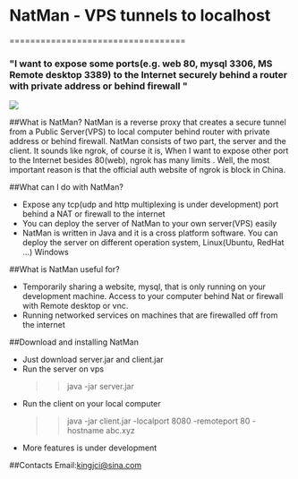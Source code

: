 # NatMan - VPS tunnels to localhost
==================================

### "I want to expose some ports(e.g. web 80, mysql 3306, MS Remote desktop 3389) to the Internet securely behind a router with private address or behind firewall "
![](http://jincheng.link/natman.png)

##What is NatMan?
  NatMan is a reverse proxy that creates a secure tunnel from a Public Server(VPS) to
local computer behind router with private address or behind firewall. NatMan consists of two
part, the server and the client. It sounds like ngrok, of course it is, When I want to expose
other port to the Internet besides 80(web), ngrok has many limits . Well, the most important
reason is that the official auth website of ngrok is block in China.

##What can I do with NatMan?
- Expose any tcp(udp and http multiplexing is under development) port behind a NAT or firewall
  to the internet
- You can deploy the server of NatMan to your own server(VPS) easily
- NatMan is written in Java and it is a cross platform software. You can deploy the server on
  different operation system, Linux(Ubuntu, RedHat ...) Windows

##What is NatMan useful for?
- Temporarily sharing a website, mysql, that is only running on your development machine. Access
  to your computer behind Nat or firewall with Remote desktop or vnc.
- Running networked services on machines that are firewalled off from the internet

##Download and installing NatMan
- Just download server.jar and client.jar
- Run the server on vps 
    >>java -jar server.jar
- Run the client on your local computer
    >>java -jar client.jar -localport 8080 -remoteport 80 -hostname abc.xyz
- More features is under development

##Contacts
Email:kingjci@sina.com
